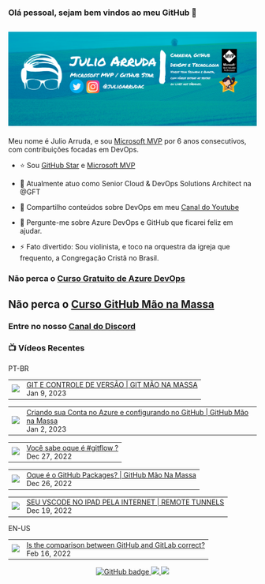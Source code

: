 ### Olá pessoal, sejam bem vindos ao meu GitHub 👋

## [![Julio Arruda Header](https://raw.githubusercontent.com/julioarruda/julioarruda/master/fundo%20github.png)](https://youtube.com/user/julioarrudac)
Meu nome é Julio Arruda, e sou [Microsoft MVP](https://mvp.microsoft.com/pt-br/PublicProfile/5002557?fullName=Julio%20%20Arruda) por 6 anos consecutivos, com contribuições focadas em DevOps.


- ⭐ Sou [GitHub Star](https://stars.github.com/profiles/julioarruda) e [Microsoft MVP](https://mvp.microsoft.com/pt-br/PublicProfile/5002557?fullName=Julio%20%20Arruda)

- 🔭 Atualmente atuo como Senior Cloud & DevOps Solutions Architect na @GFT

- 👯 Compartilho conteúdos sobre DevOps em meu [Canal do Youtube](https://youtube.com/user/julioarrudac)

- 💬 Pergunte-me sobre Azure DevOps e GitHub que ficarei feliz em ajudar.

- ⚡ Fato divertido: Sou violinista, e toco na orquestra da igreja que frequento, a Congregação Cristã no Brasil.





### Não perca o [Curso Gratuito de Azure DevOps](https://github.com/julioarruda/Curso-Azure-DevOps)

## Não perca o [Curso GitHub Mão na Massa](https://github.com/github-mao-na-massa/curso-github-mao-na-massa)

### Entre no nosso [Canal do Discord](https://discord.gg/HAr9WFYkpB)


### 📺 Vídeos Recentes

PT-BR

<!-- YOUTUBE:START --><table><tr><td><a href="https://www.youtube.com/watch?v=DoQ0HW0OtA0"><img width="140px" src="https://i.ytimg.com/vi/DoQ0HW0OtA0/mqdefault.jpg"></a></td>
<td><a href="https://www.youtube.com/watch?v=DoQ0HW0OtA0">GIT E CONTROLE DE VERSÃO | GIT MÃO NA MASSA</a><br/>Jan 9, 2023</td></tr></table>
<table><tr><td><a href="https://www.youtube.com/watch?v=5vvzNWIO4AE"><img width="140px" src="https://i.ytimg.com/vi/5vvzNWIO4AE/mqdefault.jpg"></a></td>
<td><a href="https://www.youtube.com/watch?v=5vvzNWIO4AE">Criando sua Conta no Azure e configurando no GitHub | GitHub Mão na Massa</a><br/>Jan 2, 2023</td></tr></table>
<table><tr><td><a href="https://www.youtube.com/watch?v=TiPGJUIBpCk"><img width="140px" src="https://i.ytimg.com/vi/TiPGJUIBpCk/mqdefault.jpg"></a></td>
<td><a href="https://www.youtube.com/watch?v=TiPGJUIBpCk">Você sabe oque é #gitflow ?</a><br/>Dec 27, 2022</td></tr></table>
<table><tr><td><a href="https://www.youtube.com/watch?v=Ccb91tlx7iw"><img width="140px" src="https://i.ytimg.com/vi/Ccb91tlx7iw/mqdefault.jpg"></a></td>
<td><a href="https://www.youtube.com/watch?v=Ccb91tlx7iw">Oque é o GitHub Packages? | GitHub Mão Na Massa</a><br/>Dec 26, 2022</td></tr></table>
<table><tr><td><a href="https://www.youtube.com/watch?v=T9HUeV4ADxQ"><img width="140px" src="https://i.ytimg.com/vi/T9HUeV4ADxQ/mqdefault.jpg"></a></td>
<td><a href="https://www.youtube.com/watch?v=T9HUeV4ADxQ">SEU VSCODE NO IPAD PELA INTERNET | REMOTE TUNNELS</a><br/>Dec 19, 2022</td></tr></table>
<!-- YOUTUBE:END -->

EN-US
<!-- YOUTUBEEN:START --><table><tr><td><a href="https://www.youtube.com/watch?v=wHo1ftsyzNE"><img width="140px" src="https://i.ytimg.com/vi/wHo1ftsyzNE/mqdefault.jpg"></a></td>
<td><a href="https://www.youtube.com/watch?v=wHo1ftsyzNE">Is the comparison between GitHub and GitLab correct?</a><br/>Feb 16, 2022</td></tr></table>
<!-- YOUTUBEEN:END -->



<p align="center">
  <a href="https://github.com/julioarruda?tab=followers">
    <img src="https://img.shields.io/github/followers/julioarruda?label=Followers&logo=GitHub&style=for-the-badge" alt="GitHub badge" />
  </a>
  <a href="http://twitter.com/julioarrudac">
    <img src="https://img.shields.io/twitter/follow/julioarrudac?label=Twitter&logo=twitter&style=for-the-badge" />
  </a>
  <a href="http://youtube.com/c/julioarruda?sub_confirmation=1">
    <img src="https://img.shields.io/youtube/views/4BYlkYtHNus?label=YouTube&logo=YouTube&style=for-the-badge" />
  </a>
</p>

<!--
**julioarruda/julioarruda** is a ✨ _special_ ✨ repository because its `README.md` (this file) appears on your GitHub profile.

Here are some ideas to get you started:

- 🔭 I’m currently working on ...
- 🌱 I’m currently learning ...
- 👯 I’m looking to collaborate on ...
- 🤔 I’m looking for help with ...
- 💬 Ask me about ...
- 📫 How to reach me: ...
- 😄 Pronouns: ...
- ⚡ Fun fact: ...
-->
